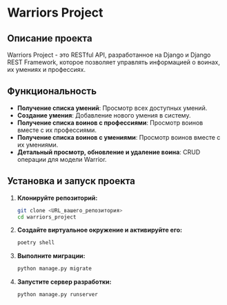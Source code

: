 # Warriors Project

## Описание проекта

Warriors Project - это RESTful API, разработанное на Django и Django REST Framework, которое позволяет управлять информацией о воинах, их умениях и профессиях.

## Функциональность

- **Получение списка умений**: Просмотр всех доступных умений.
- **Создание умения**: Добавление нового умения в систему.
- **Получение списка воинов с профессиями**: Просмотр воинов вместе с их профессиями.
- **Получение списка воинов с умениями**: Просмотр воинов вместе с их умениями.
- **Детальный просмотр, обновление и удаление воина**: CRUD операции для модели Warrior.

## Установка и запуск проекта

1. **Клонируйте репозиторий:**

   ```bash
   git clone <URL_вашего_репозитория>
   cd warriors_project

2. **Создайте виртуальное окружение и активируйте его:**

    ```bash
    poetry shell
    ```

3. **Выполните миграции:**

    ```bash
    python manage.py migrate
    ```

4. **Запустите сервер разработки:**

    ```bash
    python manage.py runserver
    ```